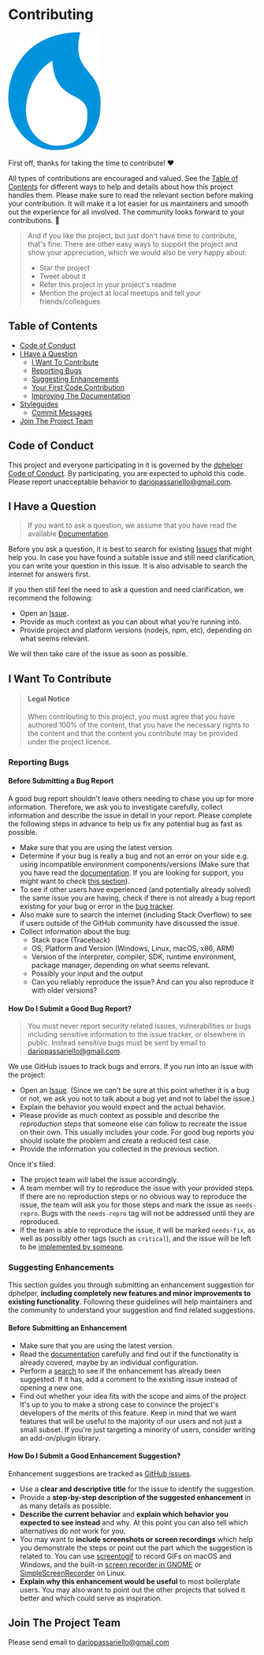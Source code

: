 # Contributing

![dphelper](https://raw.githubusercontent.com/passariello/container/refs/heads/main/dphelper/assets/logos/logo.svg)

First off, thanks for taking the time to contribute! ❤️

All types of contributions are encouraged and valued. See the [Table of Contents](contributing.md#table-of-contents) for different ways to help and details about how this project handles them. Please make sure to read the relevant section before making your contribution. It will make it a lot easier for us maintainers and smooth out the experience for all involved. The community looks forward to your contributions. 🎉

> And if you like the project, but just don't have time to contribute, that's fine. There are other easy ways to support the project and show your appreciation, which we would also be very happy about:
>
> * Star the project
> * Tweet about it
> * Refer this project in your project's readme
> * Mention the project at local meetups and tell your friends/colleagues

## Table of Contents

* [Code of Conduct](contributing.md#code-of-conduct)
* [I Have a Question](contributing.md#i-have-a-question)
  * [I Want To Contribute](contributing.md#i-want-to-contribute)
  * [Reporting Bugs](contributing.md#reporting-bugs)
  * [Suggesting Enhancements](contributing.md#suggesting-enhancements)
  * [Your First Code Contribution](contributing.md#your-first-code-contribution)
  * [Improving The Documentation](contributing.md#improving-the-documentation)
* [Styleguides](contributing.md#styleguides)
  * [Commit Messages](contributing.md#commit-messages)
* [Join The Project Team](contributing.md#join-the-project-team)

## Code of Conduct

This project and everyone participating in it is governed by the [dphelper Code of Conduct](https://github.com/passariello/dphelper/blob/CODE_OF_CONDUCT.md). By participating, you are expected to uphold this code. Please report unacceptable behavior to [dariopassariello@gmail.com](mailto:dariopassariello@gmail.com).

## I Have a Question

> If you want to ask a question, we assume that you have read the available [Documentation](https://passariello.gitbook.io/dphelper-devtools/).

Before you ask a question, it is best to search for existing [Issues](https://github.com/passariello/dphelper/issues) that might help you. In case you have found a suitable issue and still need clarification, you can write your question in this issue. It is also advisable to search the internet for answers first.

If you then still feel the need to ask a question and need clarification, we recommend the following:

* Open an [Issue](https://github.com/passariello/dphelper/issues/new).
* Provide as much context as you can about what you're running into.
* Provide project and platform versions (nodejs, npm, etc), depending on what seems relevant.

We will then take care of the issue as soon as possible.

## I Want To Contribute

> #### Legal Notice
>
> When contributing to this project, you must agree that you have authored 100% of the content, that you have the necessary rights to the content and that the content you contribute may be provided under the project licence.

### Reporting Bugs

#### Before Submitting a Bug Report

A good bug report shouldn't leave others needing to chase you up for more information. Therefore, we ask you to investigate carefully, collect information and describe the issue in detail in your report. Please complete the following steps in advance to help us fix any potential bug as fast as possible.

* Make sure that you are using the latest version.
* Determine if your bug is really a bug and not an error on your side e.g. using incompatible environment components/versions (Make sure that you have read the [documentation](https://passariello.gitbook.io/dphelper-devtools/). If you are looking for support, you might want to check [this section](contributing.md#i-have-a-question)).
* To see if other users have experienced (and potentially already solved) the same issue you are having, check if there is not already a bug report existing for your bug or error in the [bug tracker](https://github.com/passariello/dphelper/issues?q=label%3Abug).
* Also make sure to search the internet (including Stack Overflow) to see if users outside of the GitHub community have discussed the issue.
* Collect information about the bug:
  * Stack trace (Traceback)
  * OS, Platform and Version (Windows, Linux, macOS, x86, ARM)
  * Version of the interpreter, compiler, SDK, runtime environment, package manager, depending on what seems relevant.
  * Possibly your input and the output
  * Can you reliably reproduce the issue? And can you also reproduce it with older versions?

#### How Do I Submit a Good Bug Report?

> You must never report security related issues, vulnerabilities or bugs including sensitive information to the issue tracker, or elsewhere in public. Instead sensitive bugs must be sent by email to [dariopassariello@gmail.com](mailto:dariopassariello@gmail.com).

We use GitHub issues to track bugs and errors. If you run into an issue with the project:

* Open an [Issue](https://github.com/passariello/dphelper/issues/new). (Since we can't be sure at this point whether it is a bug or not, we ask you not to talk about a bug yet and not to label the issue.)
* Explain the behavior you would expect and the actual behavior.
* Please provide as much context as possible and describe the _reproduction steps_ that someone else can follow to recreate the issue on their own. This usually includes your code. For good bug reports you should isolate the problem and create a reduced test case.
* Provide the information you collected in the previous section.

Once it's filed:

* The project team will label the issue accordingly.
* A team member will try to reproduce the issue with your provided steps. If there are no reproduction steps or no obvious way to reproduce the issue, the team will ask you for those steps and mark the issue as `needs-repro`. Bugs with the `needs-repro` tag will not be addressed until they are reproduced.
* If the team is able to reproduce the issue, it will be marked `needs-fix`, as well as possibly other tags (such as `critical`), and the issue will be left to be [implemented by someone](contributing.md#your-first-code-contribution).

### Suggesting Enhancements

This section guides you through submitting an enhancement suggestion for dphelper, **including completely new features and minor improvements to existing functionality**. Following these guidelines will help maintainers and the community to understand your suggestion and find related suggestions.

#### Before Submitting an Enhancement

* Make sure that you are using the latest version.
* Read the [documentation](https://passariello.gitbook.io/dphelper-devtools/) carefully and find out if the functionality is already covered, maybe by an individual configuration.
* Perform a [search](https://github.com/passariello/dphelper/issues) to see if the enhancement has already been suggested. If it has, add a comment to the existing issue instead of opening a new one.
* Find out whether your idea fits with the scope and aims of the project. It's up to you to make a strong case to convince the project's developers of the merits of this feature. Keep in mind that we want features that will be useful to the majority of our users and not just a small subset. If you're just targeting a minority of users, consider writing an add-on/plugin library.

#### How Do I Submit a Good Enhancement Suggestion?

Enhancement suggestions are tracked as [GitHub issues](https://github.com/passariello/boilerplate/issues).

* Use a **clear and descriptive title** for the issue to identify the suggestion.
* Provide a **step-by-step description of the suggested enhancement** in as many details as possible.
* **Describe the current behavior** and **explain which behavior you expected to see instead** and why. At this point you can also tell which alternatives do not work for you.
* You may want to **include screenshots or screen recordings** which help you demonstrate the steps or point out the part which the suggestion is related to. You can use [screentogif](https://www.screentogif.com/) to record GIFs on macOS and Windows, and the built-in [screen recorder in GNOME](https://help.gnome.org/users/gnome-help/stable/screen-shot-record.html.en) or [SimpleScreenRecorder](https://github.com/MaartenBaert/ssr) on Linux.
* **Explain why this enhancement would be useful** to most boilerplate users. You may also want to point out the other projects that solved it better and which could serve as inspiration.

## Join The Project Team

Please send email to dariopassariello@gmail.com
